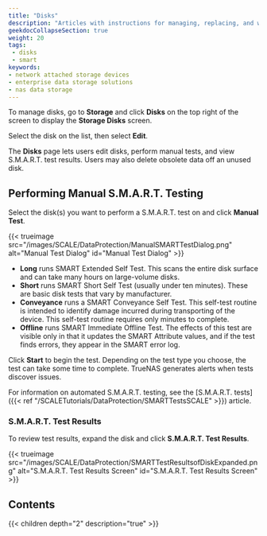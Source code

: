 ```yaml
---
title: "Disks"
description: "Articles with instructions for managing, replacing, and wiping disks."
geekdocCollapseSection: true
weight: 20
tags:
 - disks
 - smart
keywords:
- network attached storage devices
- enterprise data storage solutions
- nas data storage
---
```


To manage disks, go to **Storage** and click **Disks** on the top right of the screen to display the **Storage Disks** screen.

Select the disk on the list, then select **Edit**.

The **Disks** page lets users edit disks, perform manual tests, and view S.M.A.R.T. test results. Users may also delete obsolete data off an unused disk.

## Performing Manual  S.M.A.R.T. Testing

Select the disk(s) you want to perform a S.M.A.R.T. test on and click **Manual Test**.

{{< trueimage src="/images/SCALE/DataProtection/ManualSMARTTestDialog.png" alt="Manual Test Dialog" id="Manual Test Dialog" >}}

* **Long**  runs SMART Extended Self Test. This scans the entire disk surface and can take many hours on large-volume disks.
* **Short** runs SMART Short Self Test (usually under ten minutes). These are basic disk tests that vary by manufacturer.
* **Conveyance** runs a SMART Conveyance Self Test.
  This self-test routine is intended to identify damage incurred during transporting of the device.
  This self-test routine requires only minutes to complete.
* **Offline** runs SMART Immediate Offline Test.
  The effects of this test are visible only in that it updates the SMART Attribute values, and if the test finds errors, they appear in the SMART error log.

Click **Start** to begin the test. Depending on the test type you choose, the test can take some time to complete. TrueNAS generates alerts when tests discover issues.

For information on automated S.M.A.R.T. testing, see the [S.M.A.R.T. tests]({{< ref "/SCALETutorials/DataProtection/SMARTTestsSCALE" >}}) article.

### S.M.A.R.T. Test Results

To review test results, expand the disk and click **S.M.A.R.T. Test Results**.

{{< trueimage src="/images/SCALE/DataProtection/SMARTTestResultsofDiskExpanded.png" alt="S.M.A.R.T. Test Results Screen" id="S.M.A.R.T. Test Results Screen" >}}

<div class="noprint">

## Contents

{{< children depth="2" description="true" >}}

</div>
